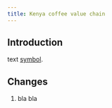 ```yaml
---
title: Kenya coffee value chain
---
```


## Introduction

text [symbol](url).

## Changes

1. bla bla

